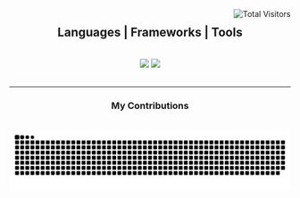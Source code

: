 <img alt="Total Visitors" align="right" src="https://visitor-badge.laobi.icu/badge?page_id=xEdemo.xEdemo" />

<h2 align="center">Languages | Frameworks | Tools</h2>

<br/>
<div align="center">
    <img src="https://skillicons.dev/icons?i=react,vite,mui,html,css,tailwind" />
    <img src="https://skillicons.dev/icons?i=javascript,express,mongodb" /><br>
</div>

<br/>
<hr/>

<div align="center">
  <h3>My Contributions</h3>
  <br>
  <img alt="snake eating my contributions" src="https://raw.githubusercontent.com/xEdemo/xEdemo/output/github-contribution-grid-snake.svg" />
  
  <br/><br/><br/>
</div>

